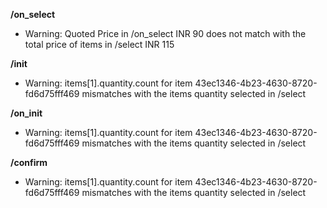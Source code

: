 **/on_select**
- Warning: Quoted Price in /on_select INR 90 does not match with the total price of items in /select INR 115

**/init**
- Warning: items[1].quantity.count for item 43ec1346-4b23-4630-8720-fd6d75fff469 mismatches with the items quantity selected in /select

**/on_init**
- Warning: items[1].quantity.count for item 43ec1346-4b23-4630-8720-fd6d75fff469 mismatches with the items quantity selected in /select

**/confirm**
- Warning: items[1].quantity.count for item 43ec1346-4b23-4630-8720-fd6d75fff469 mismatches with the items quantity selected in /select

